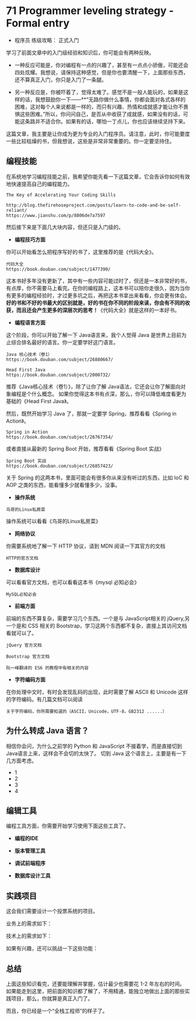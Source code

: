 #  71 Programmer leveling strategy  - Formal entry

+ 程序员 练级攻略： 正式入门

学习了前面文章中的入门级经验和知识后，你可能会有两种反映。

+ 一种反应可能是，你对编程有一点的兴趣了，甚至有一点点小骄傲，可能还会四处炫耀。我想说，请保持这种感觉，但是你也要清醒一下，上面那些东西，还不算真正入门，你只是入门了一条腿。

+ 另一种反应是，你被吓着了，觉得太难了。感觉不是一般人能玩的，如果是这样的话，我想鼓励你一下——**“无路你做什么事情，你都会面对各式各样的困难，这对每个人来说都是一样的，而只有兴趣、热情和成就感才能让你不畏惧这些困难。”所以，你问问自己，是否从中收获了成就感，如果没有的话，可能这条路并不适合你。如果有的话，哪怕一丁点儿，你也应该继续坚持下来。

这篇文章，我主要是让你成为更为专业的入门程序员。请注意，此时，你可能要度一些比较枯燥的书，但我想说，这些是非常非常重要的。你一定要坚持住。

##  编程技能

在系统地学习编程技能之前，我希望你能先看一下这篇文章，它会告诉你如何有效地快速提高自己的编程能力。
```
The Key of Accelerating Your Coding Skills

http://blog.thefirehoseproject.com/posts/learn-to-code-and-be-self-reliant/
https://www.jianshu.com/p/8806de7a7597

```

然后接下来是下面几大块内容，但还只是入门级的。

+ **编程技巧方面**

你可以开始看怎么把程序写好的书了，这里推荐的是《代码大全》。
```
代码大全
https://book.douban.com/subject/1477390/
```
这本书好多年没有更新了，其中有一些内容可能过时了，但还是一本非常好的书，有点厚，你不需要马上看完。在你的编程路上，这本书可以陪你走很久，因为当你有更多的编程经验时，才过更多坑之后，再把这本书拿出来看看，你会更有体会。
**好的书和不好的书最大的区别就是，好的书在你不同的阶段来读，你会有不同的收获，而且还会产生更多的深层次的思考！**《代码大全》就是这样的一本好书。


+ **编程语言方面**

这个阶段，你可以开始了解一下 Java语言来，我个人觉得 Java 是世界上目前为止综合排名最好的语言。你一定要学好这门语言。
```
Java 核心技术（卷1）
https://book.douban.com/subject/26880667/

Head First Java
https://book.douban.com/subject/2000732/
```
推荐《Java核心技术（卷1）》，除了让你了解 Java语法，它还会让你了解面向对象编程是个什么概念。
如果你觉得这本书有点深，那么，你可以降低难度看更为基础的《Head First Java》。

然后，既然开始学习 Java 了，那就一定要学 Spring，推荐看看《Spring in Action》。
```
Spring in Action
https://book.douban.com/subject/26767354/
```

或者直接从最新的 Spring Boot 开始，推荐看看《Spring Boot 实战》
```
Spring Boot 实战
https://book.douban.com/subject/26857423/
```

关于 Spring 的这两本书，里面可能会有很多你从来没有听过的东西，比如 IoC 和 AOP 之类的东西，能看懂多少就看懂多少，没事。


+ **操作系统**

```
鸟哥的Linux私房菜

```
操作系统可以看看《鸟哥的Linux私房菜》

+ **网络协议**

你需要系统地了解一下 HTTP 协议，请到 MDN 阅读一下其官方的文档
```
HTTP的官方文档

```

+ **数据库设计**

可以看看官方文档，也可以看看这本书《mysql 必知必会》
```
MySQL必知必会

```

+ **前端方面**

前端的东西不算复杂，需要学习几个东西。一个是与 JavaScript相关的 jQuery,另一个是和 CSS 相关的 Bootstrap，学习这两个东西都不复杂，直接上其访问文档看就可以了。

```
jQuery 官方文档

Bootstrap 官方文档

阮一峰翻译的 ES6 的教程中有相关的内容

```

+ **字符编码方面**

在你处理中文时，有时会发现乱码的出现，此时需要了解 ASCII 和 Unicode 这样的字符编码。有几篇文档可以阅读

```
关于字符编码，你所需要知道的（ASCII，Unicode，UTF-8，GB2312 ......）

```


##  为什么转成 Java 语言？

相信你会问，为什么之前学的 Python 和 JavaScript 不接着学，而是直接切到 Java语言上来，这样会不会切的太快了。
切到 Java 这个语言上，主要是有一下几方面考虑。

+ 1
+ 2
+ 3
+ 4


##  编辑工具

编程工具方面，你需要开始学习使用下面这些工具了。

+ **编程的IDE**

+ **版本管理工具**

+ **调试前端程序**

+ **数据库设计工具**


##  实践项目

这会我们需要设计一个投票系统的项目。

业务上的需求如下：


技术上的需求如下：


如果有兴趣，还可以挑战一下这些功能：


##  总结

上面这些知识看完，还要能理解并掌握，估计最少也需要花 1-2 年左右的时间。如果能走到这里，把前面的知识都了解了，不用精通，能独立地做出上面的那些实践项目，那么，你就算是真正入门了。

而且，你已经是一个“全栈工程师”的样子了。


